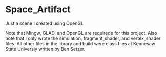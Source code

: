 # Space_Artifact
Just a scene I created using OpenGL

Note that Mingw, GLAD, and OpenGL are requirede for this project.
Also note that I only wrote the simulation, fragment_shader, and vertex_shader files. All other files in the library and build were class files at 
Kennesaw State Universiy written by Ben Setzer.
